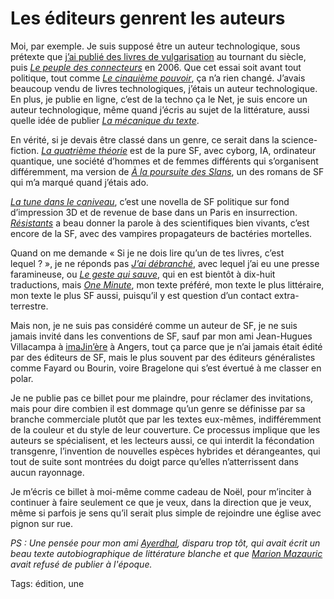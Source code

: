 # Les éditeurs genrent les auteurs

Moi, par exemple. Je suis supposé être un auteur technologique, sous prétexte que [j’ai publié des livres de vulgarisation](https://tcrouzet.com/bibliographie/vulgarisation-1997-2003/) au tournant du siècle, puis [*Le peuple des connecteurs*](https://tcrouzet.com/le-peuple-des-connecteurs/) en 2006. Que cet essai soit avant tout politique, tout comme [*Le cinquième pouvoir*](https://tcrouzet.com/le-cinquieme-pouvoir/), ça n’a rien changé. J’avais beaucoup vendu de livres technologiques, j’étais un auteur technologique. En plus, je publie en ligne, c’est de la techno ça le Net, je suis encore un auteur technologique, même quand j’écris au sujet de la littérature, aussi quelle idée de publier [*La mécanique du texte*](https://tcrouzet.com/la-mecanique-du-texte/).

En vérité, si je devais être classé dans un genre, ce serait dans la science-fiction. [*La quatrième théorie*](https://tcrouzet.com/la-quatrieme-theorie/) est de la pure SF, avec cyborg, IA, ordinateur quantique, une société d’hommes et de femmes différents qui s’organisent différemment, ma version de [*À la poursuite des Slans*](https://www.amazon.fr/poursuite-Slans-Alfred-Elton-Vogt/dp/229030963X/), un des romans de SF qui m’a marqué quand j’étais ado.

[*La tune dans le caniveau*](https://tcrouzet.com/tune-caniveau/), c’est une novella de SF politique sur fond d’impression 3D et de revenue de base dans un Paris en insurrection. [*Résistants*](https://tcrouzet.com/resistants/) a beau donner la parole à des scientifiques bien vivants, c’est encore de la SF, avec des vampires propagateurs de bactéries mortelles.

Quand on me demande « Si je ne dois lire qu’un de tes livres, c’est lequel ? », je ne réponds pas [*J’ai débranché*](https://tcrouzet.com/jai-debranche/), avec lequel j’ai eu une presse faramineuse, ou [*Le geste qui sauve*](https://tcrouzet.com/le-geste-qui-sauve/), qui en est bientôt à dix-huit traductions, mais [*One Minute*](https://tcrouzet.com/une-minute/), mon texte préféré, mon texte le plus littéraire, mon texte le plus SF aussi, puisqu’il y est question d’un contact extra-terrestre.

Mais non, je ne suis pas considéré comme un auteur de SF, je ne suis jamais invité dans les conventions de SF, sauf par mon ami Jean-Hugues Villacampa à [imaJin’ère](https://imajnere.fr/) à Angers, tout ça parce que je n’ai jamais était édité par des éditeurs de SF, mais le plus souvent par des éditeurs généralistes comme Fayard ou Bourin, voire Bragelone qui s’est évertué à me classer en polar.

Je ne publie pas ce billet pour me plaindre, pour réclamer des invitations, mais pour dire combien il est dommage qu’un genre se définisse par sa branche commerciale plutôt que par les textes eux-mêmes, indifféremment de la couleur et du style de leur couverture. Ce processus implique que les auteurs se spécialisent, et les lecteurs aussi, ce qui interdit la fécondation transgenre, l’invention de nouvelles espèces hybrides et dérangeantes, qui tout de suite sont montrées du doigt parce qu’elles n’atterrissent dans aucun rayonnage.

Je m’écris ce billet à moi-même comme cadeau de Noël, pour m’inciter à continuer à faire seulement ce que je veux, dans la direction que je veux, même si parfois je sens qu’il serait plus simple de rejoindre une église avec pignon sur rue.

*PS : Une pensée pour mon ami [Ayerdhal](https://fr.wikipedia.org/wiki/Ayerdhal), disparu trop tôt, qui avait écrit un beau texte autobiographique de littérature blanche et que [Marion Mazauric](https://fr.wikipedia.org/wiki/Marion_Mazauric) avait refusé de publier à l'époque.*

Tags: édition, une